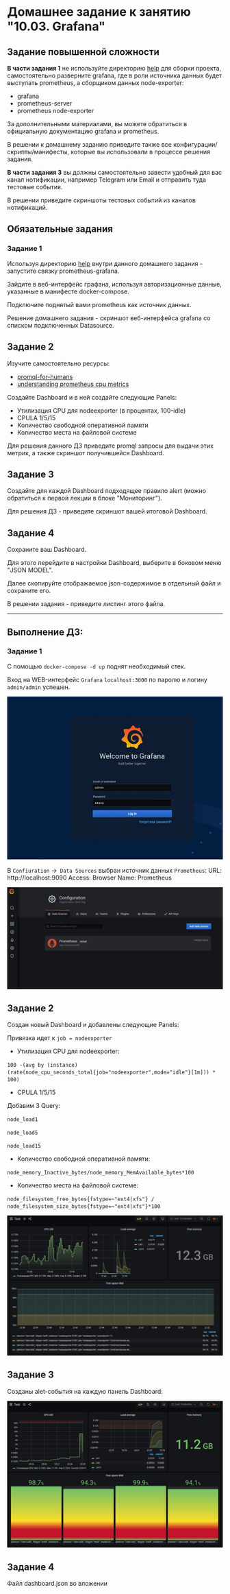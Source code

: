 # Домашнее задание к занятию "10.03. Grafana"

## Задание повышенной сложности

**В части задания 1** не используйте директорию [help](./help) для сборки проекта, самостоятельно разверните grafana, где в 
роли источника данных будет выступать prometheus, а сборщиком данных node-exporter:
- grafana
- prometheus-server
- prometheus node-exporter

За дополнительными материалами, вы можете обратиться в официальную документацию grafana и prometheus.

В решении к домашнему заданию приведите также все конфигурации/скрипты/манифесты, которые вы 
использовали в процессе решения задания.

**В части задания 3** вы должны самостоятельно завести удобный для вас канал нотификации, например Telegram или Email
и отправить туда тестовые события.

В решении приведите скриншоты тестовых событий из каналов нотификаций.

## Обязательные задания

### Задание 1
Используя директорию [help](./help) внутри данного домашнего задания - запустите связку prometheus-grafana.

Зайдите в веб-интерфейс графана, используя авторизационные данные, указанные в манифесте docker-compose.

Подключите поднятый вами prometheus как источник данных.

Решение домашнего задания - скриншот веб-интерфейса grafana со списком подключенных Datasource.

## Задание 2
Изучите самостоятельно ресурсы:
- [promql-for-humans](https://timber.io/blog/promql-for-humans/#cpu-usage-by-instance)
- [understanding prometheus cpu metrics](https://www.robustperception.io/understanding-machine-cpu-usage)

Создайте Dashboard и в ней создайте следующие Panels:
- Утилизация CPU для nodeexporter (в процентах, 100-idle)
- CPULA 1/5/15
- Количество свободной оперативной памяти
- Количество места на файловой системе

Для решения данного ДЗ приведите promql запросы для выдачи этих метрик, а также скриншот получившейся Dashboard.

## Задание 3
Создайте для каждой Dashboard подходящее правило alert (можно обратиться к первой лекции в блоке "Мониторинг").

Для решения ДЗ - приведите скриншот вашей итоговой Dashboard.

## Задание 4
Сохраните ваш Dashboard.

Для этого перейдите в настройки Dashboard, выберите в боковом меню "JSON MODEL".

Далее скопируйте отображаемое json-содержимое в отдельный файл и сохраните его.

В решении задания - приведите листинг этого файла.

___
## Выполнение ДЗ:
### Задание 1

С помощью `docker-compose -d up` поднят необходимый стек.

Вход на WEB-интерфейс `Grafana` `localhost:3000` по паролю и логину `admin/admin` успешен.

![Screenshot](grafana.JPG)

В `Confiuration` ->` Data Sources` выбран источник данных `Prometheus`:
URL: http://localhost:9090
Access: Browser
Name: Prometheus

![Screenshot](addprom.JPG)
## Задание 2

Создан новый Dashboard и добавлены следующие Panels:

Привязка идет к `job = nodeexporter`

- Утилизация CPU для nodeexporter:
  
`100 -(avg by (instance) (rate(node_cpu_seconds_total{job="nodeexporter",mode="idle"}[1m])) * 100)`
- CPULA 1/5/15

Добавим 3 Query:

`node_load1`

`node_load5`

`node_load15`

- Количество свободной оперативной памяти:
  
`node_memory_Inactive_bytes/node_memory_MemAvailable_bytes*100`

- Количество места на файловой системе:
  
`node_filesystem_free_bytes{fstype=~"ext4|xfs"} / node_filesystem_size_bytes{fstype=~"ext4|xfs"}*100`

![Screenshot](dashboard.JPG)

## Задание 3

Созданы alet-события на каждую панель Dashboard:

![Screenshot](alert.JPG)
## Задание 4

Файл dashboard.json во вложении
